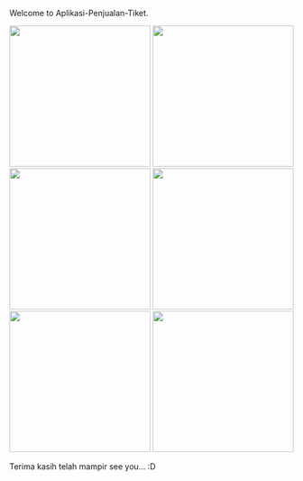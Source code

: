 Welcome to Aplikasi-Penjualan-Tiket.

<img src="https://github.com/ronaldi-putra/Aplikasi-Penjualan-Tiket/blob/master/img/landing.png" width="250"> <img src="https://github.com/ronaldi-putra/Aplikasi-Penjualan-Tiket/blob/master/img/login.png" width="250"> <img src="https://github.com/ronaldi-putra/Aplikasi-Penjualan-Tiket/blob/master/img/register.png" width="250"> <img src="https://github.com/ronaldi-putra/Aplikasi-Penjualan-Tiket/blob/master/img/kategori.png" width="250"> <img src="https://github.com/ronaldi-putra/Aplikasi-Penjualan-Tiket/blob/master/img/transaksi.png" width="250"> <img src="https://github.com/ronaldi-putra/Aplikasi-Penjualan-Tiket/blob/master/img/export.png" width="250">

Terima kasih telah mampir see you... :D
